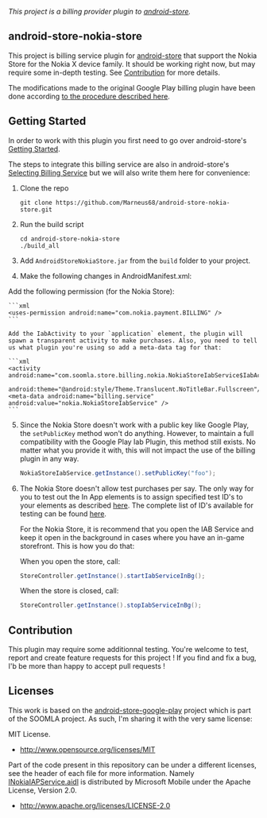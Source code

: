 *This project is a billing provider plugin to [android-store](https://github.com/soomla/android-store).*

## android-store-nokia-store

This project is billing service plugin for [android-store](https://github.com/soomla/android-store) that support the Nokia Store for the Nokia X device family. It should be working right now, but may require some in-depth testing. See [Contribution](##Contribution) for more details.

The modifications made to the original Google Play billing plugin have been done according [to the procedure described here](http://developer.nokia.com/resources/library/nokia-x/nokia-in-app-payment/nokia-in-app-payment-porting-guide.html).

## Getting Started

In order to work with this plugin you first need to go over android-store's [Getting Started](https://github.com/soomla/android-store#getting-started).

The steps to integrate this billing service are also in android-store's [Selecting Billing Service](https://github.com/soomla/android-store#google-play) but we will also write them here for convenience:

1. Clone the repo

    ```
    git clone https://github.com/Marneus68/android-store-nokia-store.git
    ```

2. Run the build script

    ```
    cd android-store-nokia-store
    ./build_all
    ```

3. Add `AndroidStoreNokiaStore.jar` from the `build` folder to your project.
4. Make the following changes in AndroidManifest.xml:

  Add the following permission (for the Nokia Store):

    ```xml
    <uses-permission android:name="com.nokia.payment.BILLING" />
    ```

    Add the IabActivity to your `application` element, the plugin will spawn a transparent activity to make purchases. Also, you need to tell us what plugin you're using so add a meta-data tag for that:

    ```xml
    <activity android:name="com.soomla.store.billing.nokia.NokiaStoreIabService$IabActivity"
        android:theme="@android:style/Theme.Translucent.NoTitleBar.Fullscreen"/>
    <meta-data android:name="billing.service" android:value="nokia.NokiaStoreIabService" />
    ```

5. Since the Nokia Store doesn't work with a public key like Google Play, the `setPublicKey` method won't do anything. However, to maintain a full compatibility with the Google Play Iab Plugin, this method still exists. No matter what you provide it with, this will not impact the use of the billing plugin in any way.

    ```Java
    NokiaStoreIabService.getInstance().setPublicKey("foo");
    ```


6. The Nokia Store doesn't allow test purchases per say. The only way for you to test out the In App elements is to assign specified test ID's to your elements as described [here](http://developer.nokia.com/resources/library/nokia-x/nokia-in-app-payment/nokia-in-app-payment-porting-guide.html#toc_TestingInAppPurchases). The complete list of ID's available for testing can be found [here](http://developer.nokia.com/resources/library/nokia-x/nokia-in-app-payment/nokia-in-app-payment-developer-guide/product-ids-for-testing-purposes.html).

    For the Nokia Store, it is recommend that you open the IAB Service and keep it open in the background in cases where you have an in-game storefront. This is how you do that:

    When you open the store, call:  

    ```Java
    StoreController.getInstance().startIabServiceInBg();
    ```

    When the store is closed, call:  

    ```Java
    StoreController.getInstance().stopIabServiceInBg();
    ```


## Contribution

This plugin may require some additionnal testing. You're welcome to test, report and create feature requests for this project ! If you find and fix a bug, I'b be more than happy to accept pull requests !

## Licenses

This work is based on the [android-store-google-play](https://github.com/soomla/android-store-google-play) project which is part of the SOOMLA project. As such, I'm sharing it with the very same license:  

MIT License.
+ http://www.opensource.org/licenses/MIT

Part of the code present in this repository can be under a different licenses, see the header of each file for more information. Namely [INokiaIAPService.aidl](https://github.com/Marneus68/android-store-nokia-store/blob/master/src/com/nokia/payment/iap/aidl/INokiaIAPService.aidl) is distributed by Microsoft Mobile under the Apache License, Version 2.0.
+ http://www.apache.org/licenses/LICENSE-2.0

